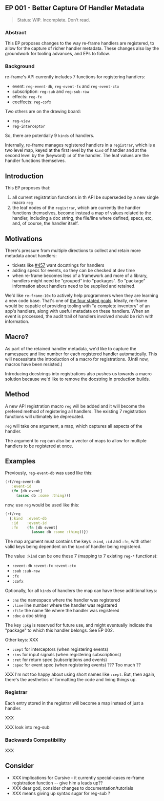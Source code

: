 ## EP 001 - Better Capture Of Handler Metadata  

> Status: WIP. Incomplete. Don't read.

### Abstract 

This EP proposes changes to the way re-frame handlers are registered, 
to allow for the capture of richer handler metadata. 
These changes also lay the groundwork for tooling advances, and EPs to follow.


### Background  

re-frame's API currently includes 7 functions for registering handlers:
  - event: `reg-event-db`, `reg-event-fx` and `reg-event-ctx`
  - subscription: `reg-sub` and `reg-sub-raw`
  - effects: `reg-fx`
  - coeffects: `reg-cofx`
 
Two others are on the drawing board: 
  - `reg-view`
  - `reg-interceptor`
  
So, there are potentially 9 `kinds` of handlers.

Internally, re-frame manages registered handlers in a `registrar`, which is a two level map, 
keyed at the first level by the `kind` of handler and at the second level by the (keyword) 
`id` of the handler. The leaf values are the handler functions themselves.
 
 
## Introduction 

This EP proposes that:
  1. all current registration functions in th API be superseded by a new single macro `reg`
  2. the leaf nodes of the `registrar`, which are currently the handler functions themselves, 
     become instead a map of values related to the handler, 
     including a doc string, the file/line where defined, specs, etc, and, of course, 
     the handler itself.


## Motivations

There's pressure from multiple directions to collect and retain more metadata about handlers: 
  - tickets like [#457](https://github.com/Day8/re-frame/issues/457) want docstrings for handlers
  - adding specs for events, so they can be checked at dev time
  - when re-frame becomes less of a framework and more of a library, handlers might 
    need be "grouped" into "packages". So "package" information about handlers need 
    to be supplied and retained.

We'd like `re-frame-10x` to actively help programmers when they are learning a 
new code base. That's one of [the four stated goals](https://github.com/Day8/re-frame-10x#helps-me-how). 
Ideally, re-frame would be capable of providing tooling with "a complete 
inventory" of an app's handlers, along with useful
metadata on these handlers. When an event is processed, the audit trail of 
handlers involved should be rich with information.
 
## Macro?

As part of the retained handler metadata, we'd like to capture 
the namespace and line number for each registered handler automatically.
This will necessitate the introduction of a macro for registrations. 
(Until now, macros have been resisted.)

Introducing docstrings into registrations also pushes us towards 
a macro solution because we'd like to remove the docstring in production 
builds.

## Method 

A new API registration macro `reg` will be added and
it will become the prefered method of registering all handlers. 
The existing 7 registration functions will ultimately be deprecated.

`reg` will take one argument, a map, which captures all aspects of 
the handler. 

The argument to `reg` can also be a vector of maps to allow
for multiple handlers to be registered at once.

## Examples

Previously, `reg-event-db` was used like this:
```clj
(rf/reg-event-db 
   :event-id 
   (fn [db event]
     (assoc db :some :thing)))
```

now, use `reg` would be used like this:
```clj
(rf/reg
  {:kind  :event-db
   :id    :event-id 
   :fn    (fn [db event]
            (assoc db :some :thing))})
```

The map argument must contains the keys `:kind`, `:id` and `:fn`, 
with other valid keys being dependent on the `kind` of 
handler being registered.

The value `:kind` can be one these 7 (mapping to 7 existing `reg-*` functions): 
  - `:event-db` `:event-fx` `:event-ctx`
  - `:sub` `:sub-raw`
  - `:fx`
  - `:cofx`

Optionally, for all `kinds` of handlers the map can have these additional keys:
   - `:ns` the namespace where the handler was registered 
   - `:line` line number where the handler was registered
   - `:file` the name file where the handler was registered
   - `:doc` a doc string

The key `:pkg` is reserved for future use, and might eventually indicate the 
"package" to which this handler belongs. See EP 002. 

Other keys:  XXX
  - `:cept` for interceptors (when registering events)
  - `:ins` for input signals (when registering subscriptions)
  - `:ret` for return spec (subscriptions and events)
  - `:spec` for event spec (when registering events)  ???  Too much ??

XXX I'm not too happy about using short names like `:cept`.  But, then 
again, there's the aesthetics  of formatting the code and lining things up.  


### Registrar 

Each entry stored in the registrar will become a map instead of just a handler. 

XXX

XXX look into reg-sub 


### Backwards Compatibility 

XXX

## Consider 

  - XXX implications for Cursive - it currently special-cases re-frame registration function -- give him a leads up?? 
  - XXX dear god, consider changes to documentation/tutorials 
  - XXX means giving up syntax sugar for reg-sub ?



